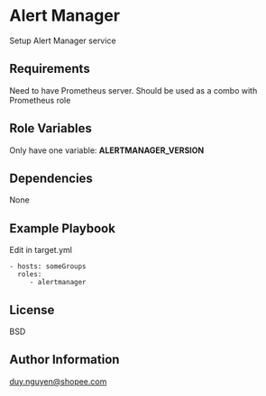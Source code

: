 Alert Manager
=========

Setup Alert Manager service

Requirements
------------

Need to have Prometheus server. Should be used as a combo with Prometheus role

Role Variables
--------------

Only have one variable: **ALERTMANAGER_VERSION**

Dependencies
------------

None

Example Playbook
----------------

Edit in target.yml

    - hosts: someGroups
      roles:
         - alertmanager

License
-------

BSD

Author Information
------------------

duy.nguyen@shopee.com
